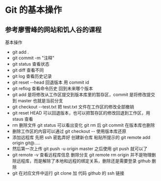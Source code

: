 # Git 的基本操作

## 参考廖雪峰的网站和饥人谷的课程

基本操作

- git add .
- git commit -m "注释"
- git status 查看状态
- git diff 查看不同
- git log 查看历史记录
- git reset --head 回退版本 用 commit id
- git reflog 查看命令历史 回到未来哪个版本
- git add 是将修改从工作区提交到版本库里的暂存区，commit 是将修改提交到 master 也就是当前分支
- git checkout --test.txt 把 test.txt 文件在工作区的修改全部撤销
- git reset HEAD <file> 可以回退版本，也可以把暂存区的修改回退到工作区，用 staus 查看
- rm 删除文件 git status 可以看出变化 git rm 后 git commit 在版本库也删除
- 删除工作区的内容可以通过 git checkout --<file> 使用版本库还原
- 添加远程库 先把 ssh 密匙弄好 创建新仓库 粘贴所提示的 git remote add origin git@.....
- 然后第一次上传 git push -u origin master 之后使用 git push 就可以了
- git remote -v 查看远程库信息 删除分支 git remote rm origin 并不是物理删除远程库，而是解除了本地和远程的绑定关系，删除还是需要登录 github 删除
- git 在对应文件中运行 git clone 加 代码 github 的 ssh 链接
